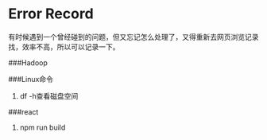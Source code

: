 <h1>Error Record</h1>
有时候遇到一个曾经碰到的问题，但又忘记怎么处理了，又得重新去网页浏览记录找，效率不高，所以可以记录一下。

###Hadoop

###Linux命令
1. df -h查看磁盘空间

###react
1. npm run build